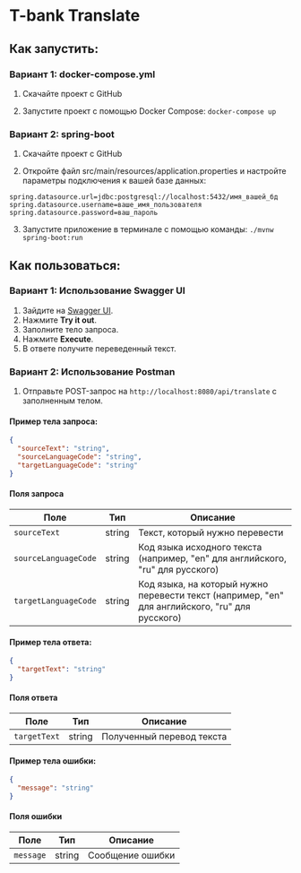 # T-bank Translate

## Как запустить:

### Вариант 1: docker-compose.yml

1. Скачайте проект с GitHub

2. Запустите проект с помощью Docker Compose: ```docker-compose up```

### Вариант 2: spring-boot

1. Скачайте проект с GitHub

2. Откройте файл src/main/resources/application.properties и настройте параметры подключения к вашей базе данных:

```
spring.datasource.url=jdbc:postgresql://localhost:5432/имя_вашей_бд
spring.datasource.username=ваше_имя_пользователя
spring.datasource.password=ваш_пароль
```
  
3. Запустите приложение в терминале с помощью команды: ```./mvnw spring-boot:run``` 

## Как пользоваться:

### Вариант 1: Использование Swagger UI

1. Зайдите на [Swagger UI](http://localhost:8080/swagger-ui/index.html#/translation-controller/translate).
2. Нажмите **Try it out**.
3. Заполните тело запроса.
4. Нажмите **Execute**.
5. В ответе получите переведенный текст.

### Вариант 2: Использование Postman

1. Отправьте POST-запрос на `http://localhost:8080/api/translate` с заполненным телом.

#### Пример тела запроса:

```json
{
  "sourceText": "string",
  "sourceLanguageCode": "string",
  "targetLanguageCode": "string"
}
```
#### Поля запроса

| Поле                 | Тип     | Описание                                                                 |
|----------------------|---------|--------------------------------------------------------------------------|
| `sourceText`         | string  | Текст, который нужно перевести                                           |
| `sourceLanguageCode` | string  | Код языка исходного текста (например, "en" для английского, "ru" для русского) |
| `targetLanguageCode` | string  | Код языка, на который нужно перевести текст (например, "en" для английского, "ru" для русского)  |

#### Пример тела ответа:

```json
{
  "targetText": "string"
}
```
#### Поля ответа

| Поле                 | Тип     | Описание                                                                 |
|----------------------|---------|--------------------------------------------------------------------------|
| `targetText`         | string  | Полученный перевод текста                                                |

#### Пример тела ошибки:

```json
{
  "message": "string"
}
```
#### Поля ошибки

| Поле                 | Тип     | Описание                                                                 |
|----------------------|---------|--------------------------------------------------------------------------|
| `message`         | string  | Сообщение ошибки                                             |
